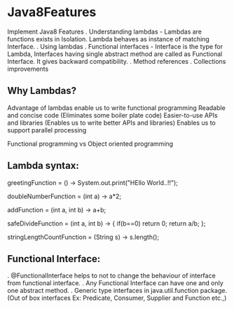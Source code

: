 # Java8Features
Implement Java8 Features
. Understanding lambdas - Lambdas are functions exists in Isolation. Lambda behaves as instance of matching Interface.
. Using lambdas
. Functional interfaces - Interface is the type for Lambda, Interfaces having single abstract method are called as Functional Interface. It gives backward compatibility.
. Method references
. Collections improvements

Why Lambdas?
------------
Advantage of lambdas enable us to write functional programming
Readable and concise code (Eliminates some boiler plate code)
Easier-to-use APIs and libraries (Enables us to write better APIs and libraries)
Enables us to support parallel processing

Functional programming vs Object oriented programming

Lambda syntax:
--------------
greetingFunction = () -> System.out.print("HEllo World..!!");

doubleNumberFunction = (int a) -> a*2;

addFunction = (int a, int b) -> a+b;

safeDivideFunction = (int a, int b) -> {
if(b==0) return 0;
return a/b;
};

stringLengthCountFunction = (String s) -> s.length();

Functional Interface:
---------------------
. @FunctionalInterface helps to not to change the behaviour of interface from functional interface.
. Any Functional Interface can have one and only one abstract method. 
. Generic type interfaces in java.util.function package. (Out of box interfaces Ex: Predicate, Consumer, Supplier and Function etc.,)

